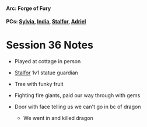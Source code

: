#### Arc: Forge of Fury
#### PCs: [Sylvia](PCs/Past/Sylvia.md), [India](PCs/Current/India.md), [Stalfor](PCs/Current/Stalfor.md), [Adriel](Adriel.md)

# Session 36 Notes
- Played at cottage in person

- [Stalfor](PCs/Current/Stalfor.md) 1v1 statue guardian
- Tree with funky fruit
- Fighting fire giants, paid our way through with gems
- Door with face telling us we can't go in bc of dragon
	- We went in and killed dragon